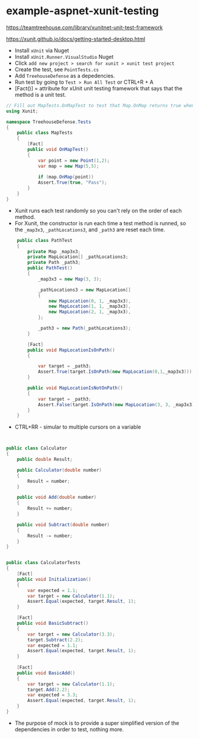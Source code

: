 # example-aspnet-xunit-testing
https://teamtreehouse.com/library/xunitnet-unit-test-framework

https://xunit.github.io/docs/getting-started-desktop.html

- Install `xUnit` via Nuget
- Install `xUnit.Runner.VisualStudio` Nuget
- Click `add new project > search for xunit > xunit test project`
- Create the test, see `PointTests.cs`
- Add `TreehouseDefense` as a depedencies.
- Run test by going to `Test > Run All Test` or CTRL+R + A
- [Fact()] = attribute for xUnit unit testing framework that says that the method is a unit test.

```csharp
// Fill out MapTests.OnMapTest to test that Map.OnMap returns true when passed a point that is on the map.
using Xunit;

namespace TreehouseDefense.Tests
{
    public class MapTests
    {
        [Fact]
        public void OnMapTest()
        {
            var point = new Point(1,2);
            var map = new Map(5,5);
            
            if (map.OnMap(point))
            Assert.True(true, "Pass");
        }
    }
}

```

- Xunit runs each test randomly so you can't rely on the order of each method.
- For Xunit, the constructor is run each time a test method is runned, so the `_map3x3`, `_pathLocations3`, and `_path3` are reset each time.
```csharp
    public class PathTest
    {
        private Map _map3x3;
        private MapLocation[] _pathLocations3;
        private Path _path3;
        public PathTest()
        {
            _map3x3 = new Map(3, 3);

            _pathLocations3 = new MapLocation[]
            {
                new MapLocation(0, 1, _map3x3),
                new MapLocation(1, 1, _map3x3),
                new MapLocation(2, 1, _map3x3),
            };

            _path3 = new Path(_pathLocations3);
        }

        [Fact]
        public void MapLocationIsOnPath()
        {

            var target = _path3;
            Assert.True(target.IsOnPath(new MapLocation(0,1,_map3x3)));
        }

        public void MapLocationIsNotOnPath()
        {
            var target = _path3;
            Assert.False(target.IsOnPath(new MapLocation(3, 3, _map3x3)));
        }
    }
```
- CTRL+RR - simular to multiple cursors on a variable

```csharp


public class Calculator
{
    public double Result;

    public Calculator(double number)
    {
        Result = number;
    }     

    public void Add(double number)
    {
        Result += number;
    }

    public void Subtract(double number)
    {
        Result -= number;
    }
}


public class CalculatorTests
{
    [Fact]
    public void Initialization()
    {
        var expected = 1.1;
        var target = new Calculator(1.1);
        Assert.Equal(expected, target.Result, 1);
    }

    [Fact]
    public void BasicSubtract()
    {
        var target = new Calculator(3.3);
        target.Subtract(2.2);
        var expected = 1.1;
        Assert.Equal(expected, target.Result, 1);
    }
    
    [Fact]
    public void BasicAdd()
    {
        var target = new Calculator(1.1);
        target.Add(2.2);
        var expected = 3.3;
        Assert.Equal(expected, target.Result, 1);
    }
}


```
- The purpose of mock is to provide a super simplified version of the dependencies in order to test, nothing more.
